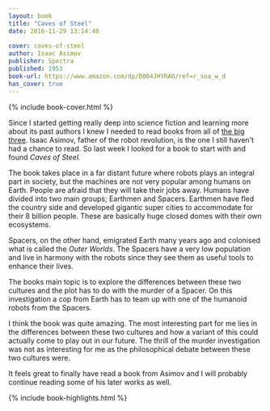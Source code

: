 ```yaml
---
layout: book
title: "Caves of Steel"
date: 2016-11-29 13:14:48
 
cover: caves-of-steel
author: Isaac Asimov
publisher: Spectra
published: 1953
book-url: https://www.amazon.com/dp/B004JHYRAO/ref=r_soa_w_d
has_cover: true
---
```

{% include book-cover.html %}

Since I started getting really deep into science fiction and learning more about its past authors I knew I needed to read books from all of [the big three]. Isaac Asimov, father of the robot revolution, is the one I still haven't had a chance to read. So last week I looked for a book to start with and found _Caves of Steel._

The book takes place in a far distant future where robots plays an integral part in society, but the machines are not very popular among humans on Earth. People are afraid that they will take their jobs away. Humans have divided into two main groups; Earthmen and Spacers. Earthmen have fled the country side and developed gigantic super cities to accommodate for their 8 billion people. These are basically huge closed domes with their own ecosystems.

Spacers, on the other hand, emigrated Earth many years ago and colonised what is called the _Outer Worlds_. The Spacers have a very low population and live in harmony with the robots since they see them as useful tools to enhance their lives.

The books main topic is to explore the differences between these two cultures and the plot has to do with the murder of a Spacer. On this investigation a cop from Earth has to team up with one of the humanoid robots from the Spacers.

I think the book was quite amazing. The most interesting part for me lies in the differences between these two cultures and how a variant of this could actually come to play out in our future. The thrill of the murder investigation was not as interesting for me as the philosophical debate between these two cultures were.

It feels great to finally have read a book from Asimov and I will probably continue reading some of his later works as well.

{% include book-highlights.html %}

[the big three]: http://www.sfandfantasy.co.uk/php/the-big-3.php

